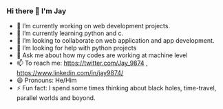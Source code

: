### Hi there 👋 I'm Jay


- 🔭 I’m currently working on web development projects.
- 🌱 I’m currently learning python and c.
- 👯 I’m looking to collaborate on web application and app development.
- 🤔 I’m looking for help with python projects
- 💬 Ask me about how my codes are working at machine level
- 📫 To reach me: https://twitter.com/Jay_9874 , https://www.linkedin.com/in/jay9874/ 
- 😄 Pronouns: He/Him
- ⚡ Fun fact: I spend some times thinking about black holes, time-travel, parallel worlds and boyond.
